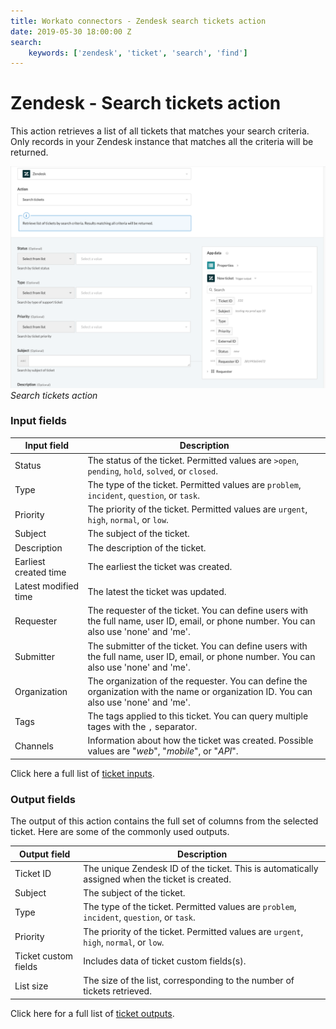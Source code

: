 ```yaml
---
title: Workato connectors - Zendesk search tickets action
date: 2019-05-30 18:00:00 Z
search:
    keywords: ['zendesk', 'ticket', 'search', 'find']
---
```


# Zendesk - Search tickets action
This action retrieves a list of all tickets that matches your search criteria. Only records in your Zendesk instance that matches all the criteria will be returned.

![Search tickets action](/assets/images/connectors/zendesk/search-ticket-action.png)
*Search tickets action*

### Input fields
| Input field  | Description                                   |
|--------------|-----------------------------------------------|
| Status       | The status of the ticket. Permitted values are `>open`, `pending`, `hold`, `solved`, or `closed`. |
| Type         | The type of the ticket. Permitted values are `problem`, `incident`, `question`, or `task`. |
| Priority     | The priority of the ticket. Permitted values are `urgent`, `high`, `normal`, or `low`. |
| Subject      | The subject of the ticket.                    |
| Description  | The description of the ticket.                |
| Earliest created time | The earliest the ticket was created. |
| Latest modified time | The latest the ticket was updated.    |
| Requester    | The requester of the ticket. You can define users with the full name, user ID, email, or phone number. You can also use 'none' and 'me'. |
| Submitter    | The submitter of the ticket. You can define users with the full name, user ID, email, or phone number. You can also use 'none' and 'me'. |
| Organization | The organization of the requester. You can define the organization with the name or organization ID. You can also use 'none' and 'me'. |
| Tags         | The tags applied to this ticket. You can query multiple tages with the `,` separator. |
| Channels     | Information about how the ticket was created. Possible values are "*web*", "*mobile*", or "*API*". |

Click here a full list of [ticket inputs](/connectors/zendesk/ticket-fields.md#ticket-input-fields).

### Output fields
The output of this action contains the full set of columns from the selected ticket. Here are some of the commonly used outputs.

| Output field | Description                                       |
|--------------|---------------------------------------------------|
| Ticket ID    | The unique Zendesk ID of the ticket. This is automatically assigned when the ticket is created. |
| Subject      | The subject of the ticket.                        |
| Type         | The type of the ticket. Permitted values are `problem`, `incident`, `question`, or `task`. |
| Priority     | The priority of the ticket. Permitted values are `urgent`, `high`, `normal`, or `low`. |
| Ticket custom fields | Includes data of ticket custom fields(s). |
| List size    | The size of the list, corresponding to the number of tickets retrieved. |

Click here for a full list of [ticket outputs](/connectors/zendesk/ticket-fields.md#ticket-output-fields).
